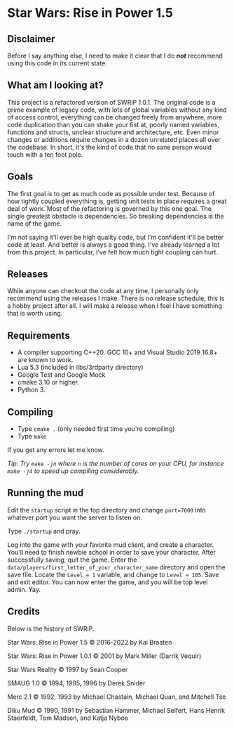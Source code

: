 # Star Wars: Rise in Power 1.5

## Disclaimer
Before I say anything else, I need to make it clear that I do **_not_**
recommend using this code in its current state.

## What am I looking at?
This project is a refactored version of SWRiP 1.0.1. The original code is a
prime example of legacy code, with lots of global variables without any kind
of access control, everything can be changed freely from anywhere, more code
duplication than you can shake your fist at, poorly named variables, functions
and structs, unclear structure and architecture, etc. Even minor changes or
additions require changes in a dozen unrelated places all over
the codebase. In short, it's the kind of code that no sane person would touch
with a ten foot pole.

## Goals
The first goal is to get as much code as possible under test. Because of how
tightly coupled everything is, getting unit tests in place requires a great
deal of work. Most of the refactoring is governed by this one goal. The single
greatest obstacle is dependencies. So breaking dependencies is the name of the
game.

I'm not saying it'll ever be high quality code, but I'm confident it'll
be better code at least. And better is always a good thing. I've already
learned a lot from this project. In particular, I've felt how much
tight coupling can hurt.

## Releases

While anyone can checkout the code at any time, I personally only
recommend using the releases I make. There is no release schedule,
this is a hobby project after all. I will make a release when
I feel I have something that is worth using.

## Requirements
* A compiler supporting C++20. GCC 10+ and Visual Studio 2019 16.8+ are known to work.
* Lua 5.3 (included in libs/3rdparty directory)
* Google Test and Google Mock
* cmake 3.10 or higher.
* Python 3.

## Compiling
* Type `cmake .` (only needed first time you're compiling)
* Type `make`

If you get any errors let me know.

*Tip: Try `make -jn` where `n` is the number of cores on your CPU, for instance
`make -j4` to speed up compiling considerably.*

## Running the mud
Edit the `startup` script in the top directory and change `port=7000` into
whatever port you want the server to listen on.

Type `./startup` and pray.

Log into the game with your favorite mud client, and create a character.
You'll need to finish newbie school in order to save your character. After
successfully saving, quit the game. Enter the
`data/players/first_letter_of_your_character_name` directory and open the save
file. Locate the `Level = 1` variable, and change to `Level = 105`. Save and
exit editor. You can now enter the game, and you will be top level admin. Yay.

## Credits
Below is the history of SWRiP.

Star Wars: Rise in Power 1.5 &copy; 2016-2022 by Kai Braaten

Star Wars: Rise in Power 1.0.1 &copy; 2001 by Mark Miller (Darrik Vequir)

Star Wars Reality &copy; 1997 by Sean Cooper

SMAUG 1.0 &copy; 1994, 1995, 1996 by Derek Snider

Merc 2.1 &copy; 1992, 1993 by Michael Chastain, Michael Quan, and Mitchell Tse

Diku Mud &copy; 1990, 1991 by Sebastian Hammer, Michael Seifert, Hans Henrik Staerfeldt, Tom Madsen, and Katja Nyboe
